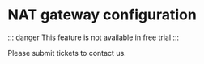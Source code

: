 # NAT gateway configuration

::: danger
This feature is not available in free trial
:::

Please submit tickets to contact us.